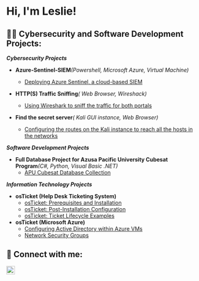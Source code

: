 <h1>Hi, I'm Leslie! <br/>
<h2>👨‍💻 Cybersecurity and Software Development Projects:</h2>

<i><b>Cybersecurity Projects</i></b>
- <b>Azure-Sentinel-SIEM</b><i>(Powershell, Microsoft Azure, Virtual Machine)</i>
  - [Deploying Azure Sentinel, a cloud-based SIEM](https://github.com/LeslieJosephClarkson/Azure-Sentinel-SIEM-)
  
- <b>HTTP(S) Traffic Sniffing</b><i>( Web Browser, Wireshack)</i>
  - [Using Wireshark to sniff the traffic for both portals](https://github.com/LeslieJosephClarkson/HTTP-S-Traffic-Sniffing)  
  
- <b>Find the secret server</b><i>(  Kali GUI instance, Web Browser)</i>
  - [Configuring the routes on the Kali instance to reach all the hosts in the networks](https://github.com/LeslieJosephClarkson/Findthesecretserver)  
  
<i><b>Software Development Projects</i></b>
- <b>Full Database Project for Azusa Pacific University Cubesat Program</b><i>(C#, Python, Visual Basic .NET)</i>
  - [APU Cubesat Database Collection](https://github.com/aaronscout622/AMSAT-DATA-COLLECTION) 


<i><b>Information Technology Projects</i></b>
- <b>osTicket (Help Desk Ticketing System)</b><i></i>
  - [osTicket: Prerequisites and Installation](https://github.com/ebonyrodah/osticket-prereqs)
  - [osTicket: Post-Installation Configuration](https://github.com/ebonyrodah/post-install-config)
  - [osTicket: Ticket Lifecycle Examples](https://github.com/ebonyrodah/ticket-lifecycle)
- <b>osTicket (Microsoft Azure)</b><i></i>
  - [Configuring Active Directory within Azure VMs](https://github.com/ebonyrodah/configure-ad)
  - [Network Security Groups](https://github.com/ebonyrodah/azure-network)

<h2> 🤳 Connect with me:</h2>

[<img align="left" alt="leslie-c-7732b518a | LinkedIn" width="22px" src="https://cdn.jsdelivr.net/npm/simple-icons@v3/icons/linkedin.svg" />][linkedin]

[linkedin]: https://www.linkedin.com/in/leslie-c-7732b518a/


<!--
**LeslieJosephClarkson/LeslieJosephClarkson** is a ✨ _special_ ✨ repository because its `README.md` (this file) appears on your GitHub profile.

